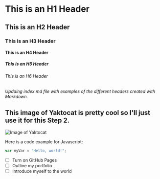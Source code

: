 # This is an H1 Header
## This is an H2 Header
### This is an H3 Header
#### This is an H4 Header
##### This is an H5 Header
###### This is an H6 Header

###### Updaing index.md file with examples of the different headers created with Markdown.

## This image of Yaktocat is pretty cool so I'll just use it for this Step 2. 
![Image of Yaktocat](https://octodex.github.com/images/yaktocat.png)



Here is a code example for Javascript:

``` javascript
var myVar = "Hello, world!";
```

- [ ] Turn on GitHub Pages
- [ ] Outline my portfolio
- [ ] Introduce myself to the world
